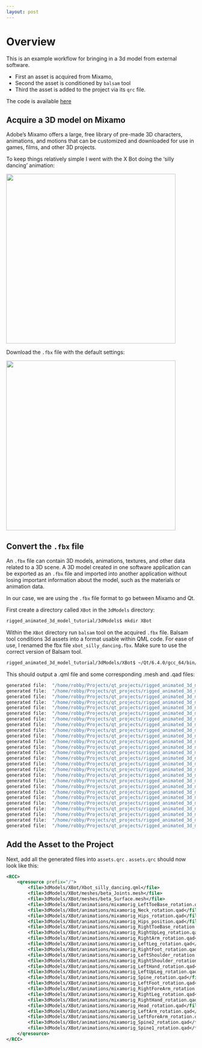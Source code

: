 ```yaml
---
layout: post
---
```

# Overview
This is an example workflow for bringing in a 3d model from external software. 
- First an asset is acquired from Mixamo, 
- Second the asset is conditioned by `balsam` tool
- Third the asset is added to the project via its `qrc` file.

The code is available [here]( https://github.com/rnickles/rigged_animated_3d_model_tutorial)

## Acquire a 3D model on Mixamo

Adobe’s Mixamo offers a large, free library of pre-made 3D characters, animations, and motions that can be customized and downloaded for use in games, films, and other 3D projects. 

To keep things relatively simple I went with the X Bot doing the ‘silly dancing’ animation:

<image src="/assets/images/Untitled(3).png" width="450" /> 

Download the `.fbx` file with the default settings:

<image src="/assets/images/Untitled(4).png" width="450" /> 

## Convert the `.fbx` file

An `.fbx` file can contain 3D models, animations, textures, and other data related to a 3D scene. A 3D model created in one software application can be exported as an `.fbx` file and imported into another application without losing important information about the model, such as the materials or animation data. 

In our case, we are using the `.fbx` file format to go between Mixamo and Qt. 

First create a directory called `XBot` in the `3dModels` directory:

```bash
rigged_animated_3d_model_tutorial/3dModels$ mkdir XBot
```

Within the `XBot` directory run `balsam` tool on the acquired `.fbx` file. Balsam tool conditions 3d assets into a format usable within QML code. For ease of use, I renamed the fbx file `xbot_silly_dancing.fbx`. Make sure to use the correct version of Balsam tool.

```bash
rigged_animated_3d_model_tutorial/3dModels/XBot$ ~/Qt/6.4.0/gcc_64/bin/balsam ~/Downloads/xbot_silly_dancing.fbx
```

This should output a .qml file and some corresponding .mesh and .qad files:

```bash
generated file:  "/home/robby/Projects/qt_projects/rigged_animated_3d_model_tutorial/3dModels/XBot/Xbot_silly_dancing.qml"
generated file:  "/home/robby/Projects/qt_projects/rigged_animated_3d_model_tutorial/3dModels/XBot/meshes/beta_Surface.mesh"
generated file:  "/home/robby/Projects/qt_projects/rigged_animated_3d_model_tutorial/3dModels/XBot/meshes/beta_Joints.mesh"
generated file:  "/home/robby/Projects/qt_projects/rigged_animated_3d_model_tutorial/3dModels/XBot/animations/mixamorig_Spine1_rotation.qad"
generated file:  "/home/robby/Projects/qt_projects/rigged_animated_3d_model_tutorial/3dModels/XBot/animations/mixamorig_Spine2_rotation.qad"
generated file:  "/home/robby/Projects/qt_projects/rigged_animated_3d_model_tutorial/3dModels/XBot/animations/mixamorig_LeftForeArm_rotation.qad"
generated file:  "/home/robby/Projects/qt_projects/rigged_animated_3d_model_tutorial/3dModels/XBot/animations/mixamorig_LeftArm_rotation.qad"
generated file:  "/home/robby/Projects/qt_projects/rigged_animated_3d_model_tutorial/3dModels/XBot/animations/mixamorig_Head_rotation.qad"
generated file:  "/home/robby/Projects/qt_projects/rigged_animated_3d_model_tutorial/3dModels/XBot/animations/mixamorig_RightHand_rotation.qad"
generated file:  "/home/robby/Projects/qt_projects/rigged_animated_3d_model_tutorial/3dModels/XBot/animations/mixamorig_RightLeg_rotation.qad"
generated file:  "/home/robby/Projects/qt_projects/rigged_animated_3d_model_tutorial/3dModels/XBot/animations/mixamorig_RightForeArm_rotation.qad"
generated file:  "/home/robby/Projects/qt_projects/rigged_animated_3d_model_tutorial/3dModels/XBot/animations/mixamorig_LeftFoot_rotation.qad"
generated file:  "/home/robby/Projects/qt_projects/rigged_animated_3d_model_tutorial/3dModels/XBot/animations/mixamorig_Spine_rotation.qad"
generated file:  "/home/robby/Projects/qt_projects/rigged_animated_3d_model_tutorial/3dModels/XBot/animations/mixamorig_LeftUpLeg_rotation.qad"
generated file:  "/home/robby/Projects/qt_projects/rigged_animated_3d_model_tutorial/3dModels/XBot/animations/mixamorig_LeftHand_rotation.qad"
generated file:  "/home/robby/Projects/qt_projects/rigged_animated_3d_model_tutorial/3dModels/XBot/animations/mixamorig_RightShoulder_rotation.qad"
generated file:  "/home/robby/Projects/qt_projects/rigged_animated_3d_model_tutorial/3dModels/XBot/animations/mixamorig_LeftShoulder_rotation.qad"
generated file:  "/home/robby/Projects/qt_projects/rigged_animated_3d_model_tutorial/3dModels/XBot/animations/mixamorig_RightFoot_rotation.qad"
generated file:  "/home/robby/Projects/qt_projects/rigged_animated_3d_model_tutorial/3dModels/XBot/animations/mixamorig_LeftLeg_rotation.qad"
generated file:  "/home/robby/Projects/qt_projects/rigged_animated_3d_model_tutorial/3dModels/XBot/animations/mixamorig_RightArm_rotation.qad"
generated file:  "/home/robby/Projects/qt_projects/rigged_animated_3d_model_tutorial/3dModels/XBot/animations/mixamorig_RightUpLeg_rotation.qad"
generated file:  "/home/robby/Projects/qt_projects/rigged_animated_3d_model_tutorial/3dModels/XBot/animations/mixamorig_RightToeBase_rotation.qad"
generated file:  "/home/robby/Projects/qt_projects/rigged_animated_3d_model_tutorial/3dModels/XBot/animations/mixamorig_Hips_position.qad"
generated file:  "/home/robby/Projects/qt_projects/rigged_animated_3d_model_tutorial/3dModels/XBot/animations/mixamorig_Hips_rotation.qad"
generated file:  "/home/robby/Projects/qt_projects/rigged_animated_3d_model_tutorial/3dModels/XBot/animations/mixamorig_Neck_rotation.qad"
generated file:  "/home/robby/Projects/qt_projects/rigged_animated_3d_model_tutorial/3dModels/XBot/animations/mixamorig_LeftToeBase_rotation.qad"
```

## Add the Asset to the Project
Next, add all the generated files into `assets.qrc` . `assets.qrc` should now look like this:

```xml
<RCC>
    <qresource prefix="/">
        <file>3dModels/XBot/Xbot_silly_dancing.qml</file>
        <file>3dModels/XBot/meshes/beta_Joints.mesh</file>
        <file>3dModels/XBot/meshes/beta_Surface.mesh</file>
        <file>3dModels/XBot/animations/mixamorig_LeftToeBase_rotation.qad</file>
        <file>3dModels/XBot/animations/mixamorig_Neck_rotation.qad</file>
        <file>3dModels/XBot/animations/mixamorig_Hips_rotation.qad</file>
        <file>3dModels/XBot/animations/mixamorig_Hips_position.qad</file>
        <file>3dModels/XBot/animations/mixamorig_RightToeBase_rotation.qad</file>
        <file>3dModels/XBot/animations/mixamorig_RightUpLeg_rotation.qad</file>
        <file>3dModels/XBot/animations/mixamorig_RightArm_rotation.qad</file>
        <file>3dModels/XBot/animations/mixamorig_LeftLeg_rotation.qad</file>
        <file>3dModels/XBot/animations/mixamorig_RightFoot_rotation.qad</file>
        <file>3dModels/XBot/animations/mixamorig_LeftShoulder_rotation.qad</file>
        <file>3dModels/XBot/animations/mixamorig_RightShoulder_rotation.qad</file>
        <file>3dModels/XBot/animations/mixamorig_LeftHand_rotation.qad</file>
        <file>3dModels/XBot/animations/mixamorig_LeftUpLeg_rotation.qad</file>
        <file>3dModels/XBot/animations/mixamorig_Spine_rotation.qad</file>
        <file>3dModels/XBot/animations/mixamorig_LeftFoot_rotation.qad</file>
        <file>3dModels/XBot/animations/mixamorig_RightForeArm_rotation.qad</file>
        <file>3dModels/XBot/animations/mixamorig_RightLeg_rotation.qad</file>
        <file>3dModels/XBot/animations/mixamorig_RightHand_rotation.qad</file>
        <file>3dModels/XBot/animations/mixamorig_Head_rotation.qad</file>
        <file>3dModels/XBot/animations/mixamorig_LeftArm_rotation.qad</file>
        <file>3dModels/XBot/animations/mixamorig_LeftForeArm_rotation.qad</file>
        <file>3dModels/XBot/animations/mixamorig_Spine2_rotation.qad</file>
        <file>3dModels/XBot/animations/mixamorig_Spine1_rotation.qad</file>
    </qresource>
</RCC>
```